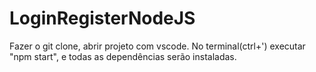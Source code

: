 # LoginRegisterNodeJS

Fazer o git clone, abrir projeto com vscode.
No terminal(ctrl+') executar "npm start", e todas as dependências serão instaladas.

